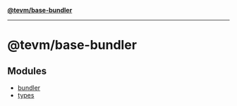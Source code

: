 [**@tevm/base-bundler**](README.md)

***

# @tevm/base-bundler

## Modules

- [bundler](bundler/README.md)
- [types](types/README.md)
